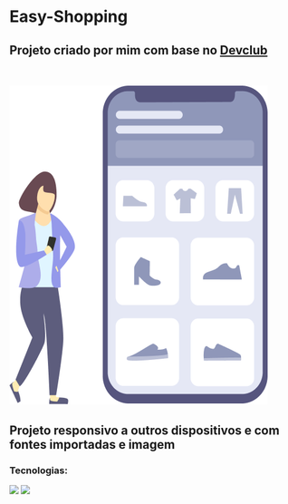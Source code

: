 <h1> Easy-Shopping </h1>

<h2> Projeto criado por mim com base no <a href="https://plataforma.devclub.com.br/area/vitrine"> Devclub </a>
<br>
<br>
<br>
<img src="https://github.com/Renanjuniior6/Easy-Shopping/blob/master/Illustration-3-3.png?raw=true"/>
<h2> Projeto responsivo a outros dispositivos e com fontes importadas e imagem </h2>  
  
  <h3> Tecnologias: </h3>
  <img src="https://img.shields.io/badge/CSS3-1572B6?style=for-the-badge&logo=css3&logoColor=white"/>
  <img src="https://img.shields.io/badge/HTML5-E34F26?style=for-the-badge&logo=html5&logoColor=white"/>
